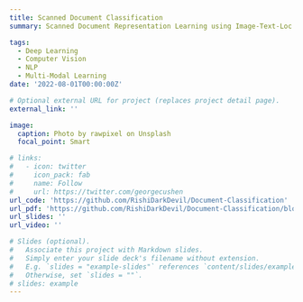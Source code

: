 ```yaml
---
title: Scanned Document Classification
summary: Scanned Document Representation Learning using Image-Text-Loc Fusion CNN-Transformer and leveraging it for clustering and classification into 16 document categories 

tags:
  - Deep Learning
  - Computer Vision
  - NLP
  - Multi-Modal Learning
date: '2022-08-01T00:00:00Z'

# Optional external URL for project (replaces project detail page).
external_link: ''

image:
  caption: Photo by rawpixel on Unsplash
  focal_point: Smart

# links:
#   - icon: twitter
#     icon_pack: fab
#     name: Follow
#     url: https://twitter.com/georgecushen
url_code: 'https://github.com/RishiDarkDevil/Document-Classification'
url_pdf: 'https://github.com/RishiDarkDevil/Document-Classification/blob/main/Report/Datathon-22-Report.pdf'
url_slides: ''
url_video: ''

# Slides (optional).
#   Associate this project with Markdown slides.
#   Simply enter your slide deck's filename without extension.
#   E.g. `slides = "example-slides"` references `content/slides/example-slides.md`.
#   Otherwise, set `slides = ""`.
# slides: example
---
```


